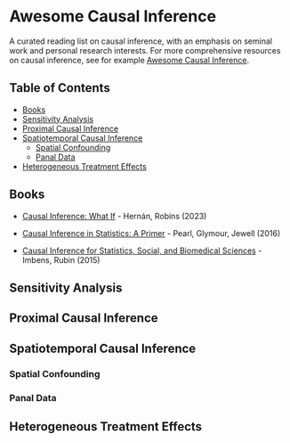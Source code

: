 # Awesome Causal Inference

A curated reading list on causal inference, with an emphasis on seminal work and personal research interests. For more comprehensive resources on causal inference, see for example [Awesome Causal Inference](https://github.com/matteocourthoud/awesome-causal-inference).

## Table of Contents

- [Books](#books)
- [Sensitivity Analysis](#sensitivity-analysis)
- [Proximal Causal Inference](#proximal-causal-inference)
- [Spatiotemporal Causal Inference](#spatiotemporal-causal-inference)
  - [Spatial Confounding](#spatial-confounding)
  - [Panal Data](#panal-data)
- [Heterogeneous Treatment Effects](#heterogeneous-treatment-effects)

## Books

- [Causal Inference: What If](https://www.hsph.harvard.edu/miguel-hernan/causal-inference-book/) - Hernán, Robins (2023)

- [Causal Inference in Statistics: A Primer](https://www.wiley.com/en-us/Causal+Inference+in+Statistics%3A+A+Primer-p-9781119186847) - Pearl, Glymour, Jewell (2016)

- [Causal Inference for Statistics, Social, and Biomedical Sciences](https://www.cambridge.org/core/books/causal-inference-for-statistics-social-and-biomedical-sciences/71126BE90C58F1A431FE9B2DD07938AB) - Imbens, Rubin (2015)

## Sensitivity Analysis

## Proximal Causal Inference

## Spatiotemporal Causal Inference

### Spatial Confounding

### Panal Data

## Heterogeneous Treatment Effects

